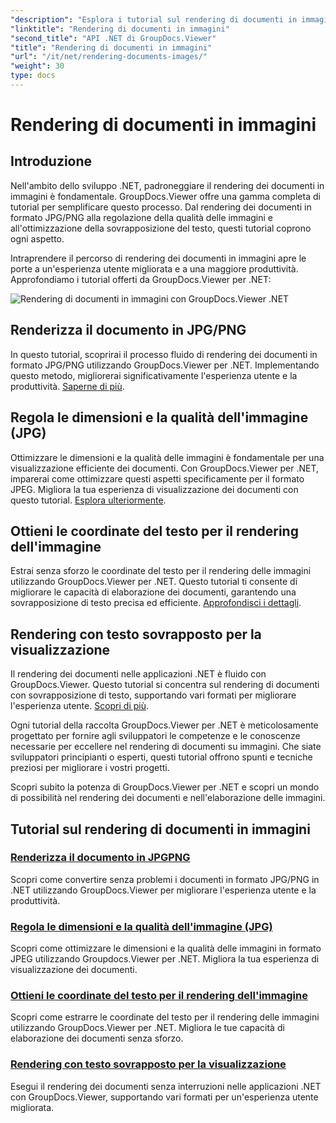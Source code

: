 ```yaml
---
"description": "Esplora i tutorial sul rendering di documenti in immagini utilizzando GroupDocs.Viewer per .NET. Ottimizza la qualità delle immagini, estrai le coordinate del testo e migliora l'esperienza utente."
"linktitle": "Rendering di documenti in immagini"
"second_title": "API .NET di GroupDocs.Viewer"
"title": "Rendering di documenti in immagini"
"url": "/it/net/rendering-documents-images/"
"weight": 30
type: docs
---
```

# Rendering di documenti in immagini

## Introduzione

Nell'ambito dello sviluppo .NET, padroneggiare il rendering dei documenti in immagini è fondamentale. GroupDocs.Viewer offre una gamma completa di tutorial per semplificare questo processo. Dal rendering dei documenti in formato JPG/PNG alla regolazione della qualità delle immagini e all'ottimizzazione della sovrapposizione del testo, questi tutorial coprono ogni aspetto.

Intraprendere il percorso di rendering dei documenti in immagini apre le porte a un'esperienza utente migliorata e a una maggiore produttività. Approfondiamo i tutorial offerti da GroupDocs.Viewer per .NET:

![Rendering di documenti in immagini con GroupDocs.Viewer .NET](/viewer/rendering-documents-images/image.png)

## Renderizza il documento in JPG/PNG
In questo tutorial, scoprirai il processo fluido di rendering dei documenti in formato JPG/PNG utilizzando GroupDocs.Viewer per .NET. Implementando questo metodo, migliorerai significativamente l'esperienza utente e la produttività. [Saperne di più](./render-jpg-png/).

## Regola le dimensioni e la qualità dell'immagine (JPG)
Ottimizzare le dimensioni e la qualità delle immagini è fondamentale per una visualizzazione efficiente dei documenti. Con GroupDocs.Viewer per .NET, imparerai come ottimizzare questi aspetti specificamente per il formato JPEG. Migliora la tua esperienza di visualizzazione dei documenti con questo tutorial. [Esplora ulteriormente](./adjust-image-size-and-quality-jpg/).

## Ottieni le coordinate del testo per il rendering dell'immagine
Estrai senza sforzo le coordinate del testo per il rendering delle immagini utilizzando GroupDocs.Viewer per .NET. Questo tutorial ti consente di migliorare le capacità di elaborazione dei documenti, garantendo una sovrapposizione di testo precisa ed efficiente. [Approfondisci i dettagli](./get-text-coordinates-image/).

## Rendering con testo sovrapposto per la visualizzazione
Il rendering dei documenti nelle applicazioni .NET è fluido con GroupDocs.Viewer. Questo tutorial si concentra sul rendering di documenti con sovrapposizione di testo, supportando vari formati per migliorare l'esperienza utente. [Scopri di più](./render-with-text-overlay/).

Ogni tutorial della raccolta GroupDocs.Viewer per .NET è meticolosamente progettato per fornire agli sviluppatori le competenze e le conoscenze necessarie per eccellere nel rendering di documenti su immagini. Che siate sviluppatori principianti o esperti, questi tutorial offrono spunti e tecniche preziosi per migliorare i vostri progetti.

Scopri subito la potenza di GroupDocs.Viewer per .NET e scopri un mondo di possibilità nel rendering dei documenti e nell'elaborazione delle immagini.

## Tutorial sul rendering di documenti in immagini
### [Renderizza il documento in JPGPNG](./render-jpg-png/)
Scopri come convertire senza problemi i documenti in formato JPG/PNG in .NET utilizzando GroupDocs.Viewer per migliorare l'esperienza utente e la produttività.
### [Regola le dimensioni e la qualità dell'immagine (JPG)](./adjust-image-size-and-quality-jpg/)
Scopri come ottimizzare le dimensioni e la qualità delle immagini in formato JPEG utilizzando Groupdocs.Viewer per .NET. Migliora la tua esperienza di visualizzazione dei documenti.
### [Ottieni le coordinate del testo per il rendering dell'immagine](./get-text-coordinates-image/)
Scopri come estrarre le coordinate del testo per il rendering delle immagini utilizzando GroupDocs.Viewer per .NET. Migliora le tue capacità di elaborazione dei documenti senza sforzo.
### [Rendering con testo sovrapposto per la visualizzazione](./render-with-text-overlay/)
Esegui il rendering dei documenti senza interruzioni nelle applicazioni .NET con GroupDocs.Viewer, supportando vari formati per un'esperienza utente migliorata.